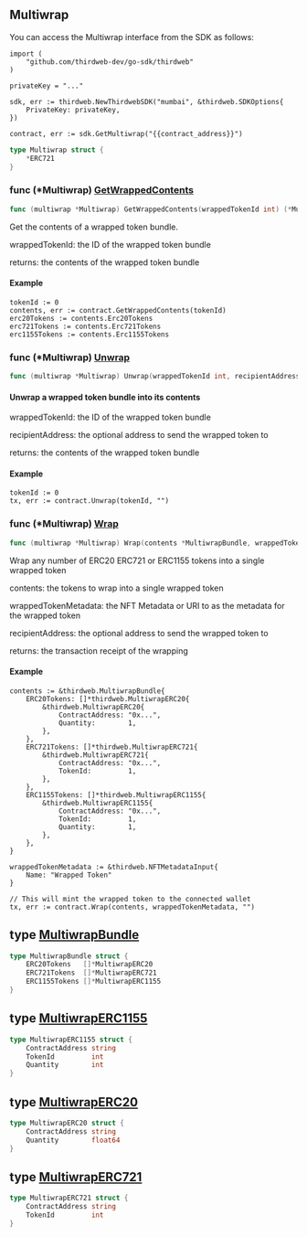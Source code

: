 
## Multiwrap

You can access the Multiwrap interface from the SDK as follows:

```
import (
	"github.com/thirdweb-dev/go-sdk/thirdweb"
)

privateKey = "..."

sdk, err := thirdweb.NewThirdwebSDK("mumbai", &thirdweb.SDKOptions{
	PrivateKey: privateKey,
})

contract, err := sdk.GetMultiwrap("{{contract_address}}")
```

```go
type Multiwrap struct {
    *ERC721
}
```

### func \(\*Multiwrap\) [GetWrappedContents](<https://github.com/thirdweb-dev/go-sdk/blob/main/thirdweb/multiwrap.go#L69>)

```go
func (multiwrap *Multiwrap) GetWrappedContents(wrappedTokenId int) (*MultiwrapBundle, error)
```

Get the contents of a wrapped token bundle\.

wrappedTokenId: the ID of the wrapped token bundle

returns: the contents of the wrapped token bundle

#### Example

```
tokenId := 0
contents, err := contract.GetWrappedContents(tokenId)
erc20Tokens := contents.Erc20Tokens
erc721Tokens := contents.Erc721Tokens
erc1155Tokens := contents.Erc1155Tokens
```

### func \(\*Multiwrap\) [Unwrap](<https://github.com/thirdweb-dev/go-sdk/blob/main/thirdweb/multiwrap.go#L205>)

```go
func (multiwrap *Multiwrap) Unwrap(wrappedTokenId int, recipientAddress string) (*types.Transaction, error)
```

#### Unwrap a wrapped token bundle into its contents

wrappedTokenId: the ID of the wrapped token bundle

recipientAddress: the optional address to send the wrapped token to

returns: the contents of the wrapped token bundle

#### Example

```
tokenId := 0
tx, err := contract.Unwrap(tokenId, "")
```

### func \(\*Multiwrap\) [Wrap](<https://github.com/thirdweb-dev/go-sdk/blob/main/thirdweb/multiwrap.go#L156>)

```go
func (multiwrap *Multiwrap) Wrap(contents *MultiwrapBundle, wrappedTokenMetadata interface{}, recipientAddress string) (*types.Transaction, error)
```

Wrap any number of ERC20 ERC721 or ERC1155 tokens into a single wrapped token

contents: the tokens to wrap into a single wrapped token

wrappedTokenMetadata: the NFT Metadata or URI to as the metadata for the wrapped token

recipientAddress: the optional address to send the wrapped token to

returns: the transaction receipt of the wrapping

#### Example

```
contents := &thirdweb.MultiwrapBundle{
	ERC20Tokens: []*thirdweb.MultiwrapERC20{
		&thirdweb.MultiwrapERC20{
			ContractAddress: "0x...",
			Quantity:        1,
		},
	},
	ERC721Tokens: []*thirdweb.MultiwrapERC721{
		&thirdweb.MultiwrapERC721{
			ContractAddress: "0x...",
			TokenId:         1,
		},
	},
	ERC1155Tokens: []*thirdweb.MultiwrapERC1155{
		&thirdweb.MultiwrapERC1155{
			ContractAddress: "0x...",
			TokenId:         1,
			Quantity:        1,
		},
	},
}

wrappedTokenMetadata := &thirdweb.NFTMetadataInput{
	Name: "Wrapped Token"
}

// This will mint the wrapped token to the connected wallet
tx, err := contract.Wrap(contents, wrappedTokenMetadata, "")
```

## type [MultiwrapBundle](<https://github.com/thirdweb-dev/go-sdk/blob/main/thirdweb/types.go#L215-L219>)

```go
type MultiwrapBundle struct {
    ERC20Tokens   []*MultiwrapERC20
    ERC721Tokens  []*MultiwrapERC721
    ERC1155Tokens []*MultiwrapERC1155
}
```

## type [MultiwrapERC1155](<https://github.com/thirdweb-dev/go-sdk/blob/main/thirdweb/types.go#L209-L213>)

```go
type MultiwrapERC1155 struct {
    ContractAddress string
    TokenId         int
    Quantity        int
}
```

## type [MultiwrapERC20](<https://github.com/thirdweb-dev/go-sdk/blob/main/thirdweb/types.go#L199-L202>)

```go
type MultiwrapERC20 struct {
    ContractAddress string
    Quantity        float64
}
```

## type [MultiwrapERC721](<https://github.com/thirdweb-dev/go-sdk/blob/main/thirdweb/types.go#L204-L207>)

```go
type MultiwrapERC721 struct {
    ContractAddress string
    TokenId         int
}
```
